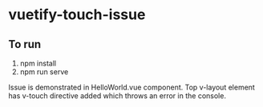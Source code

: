# vuetify-touch-issue

## To run
1. npm install
2. npm run serve

Issue is demonstrated in HelloWorld.vue component. Top v-layout element has v-touch directive added which throws an error in the console.